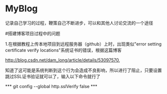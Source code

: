 # MyBlog
记录自己学习的过程，鞭策自己不断进步，可以和其他人讨论交流的一个途径

#搭建博客项目过程中的问题

1.在根据教程上传本地项目到远程服务器（github）上时，出现类似"error setting certificate verify locations"系统证书的错误，根据这篇博客

http://blog.csdn.net/dam_long/article/details/53097570,

知道了这可能是系统判断到这个行为会造成不良影响，所以进行了阻止，只要设置跳过SSL证书验证就可以了，输入以下命令就行了

*** git config --global http.sslVerify false ***
